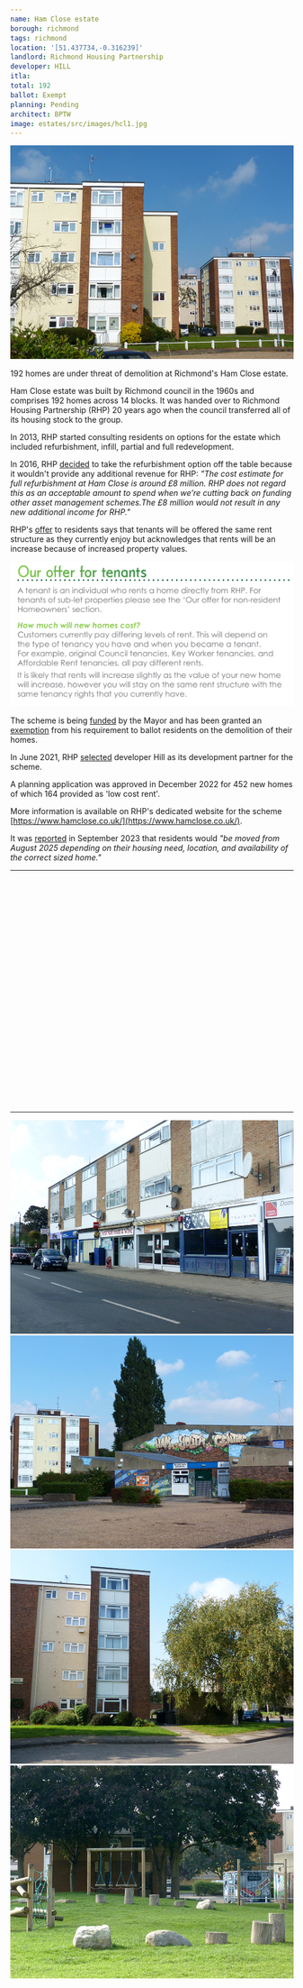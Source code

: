 ```yaml
---
name: Ham Close estate 
borough: richmond
tags: richmond
location: '[51.437734,-0.316239]'
landlord: Richmond Housing Partnership
developer: HILL
itla:
total: 192
ballot: Exempt
planning: Pending
architect: BPTW
image: estates/src/images/hcl1.jpg
---
```

![Ham Close estate image](src/images/hcl1.jpg)

192 homes are under threat of demolition at Richmond's Ham Close estate.

Ham Close estate was built by Richmond council in the 1960s and comprises 192 homes across 14 blocks. It was handed over to Richmond Housing Partnership (RHP) 20 years ago when the council transferred all of its housing stock to the group.

In 2013, RHP started consulting residents on options for the estate which included refurbishment, infill, partial and full redevelopment.

In 2016, RHP [decided](https://754dc77b-a377-429d-9516-ae12db0b724d.filesusr.com/ugd/64a226_d3c5a071382d41cba0f3f38e201f2b4c.pdf) to take the refurbishment option off the table because it wouldn't provide any additional revenue for RHP: _"The cost estimate for full refurbishment at Ham Close is around £8 million. RHP does not regard this as an acceptable amount to spend when we’re cutting back on funding other asset management schemes.The £8 million would not result in any new additional income for RHP."_

RHP's [offer](https://754dc77b-a377-429d-9516-ae12db0b724d.filesusr.com/ugd/64a226_f9cd40099c6f42b28c4fa219aa05723f.pdf) to residents says that tenants will be offered the same rent structure as they currently enjoy but acknowledges that rents will be an increase because of increased property values.

![Ham Close estate image](src/images/hamcloseoffer.png)

The scheme is being [funded](https://www.london.gov.uk/sites/default/files/2021.03.18._estate_regen_projects_approved_before_18_july_2018_march_2021.pdf) by the Mayor and has been granted an [exemption](https://www.london.gov.uk/sites/default/files/list_of_exemptions_-_27_november_2020.pdf) from his requirement to ballot residents on the demolition of their homes.

In June 2021, RHP [selected](https://www.rhp.org.uk/news/news/rhp-chooses-hill-as-partner-in-ham-regeneration/) developer Hill as its development partner for the scheme.

A planning application was approved in December 2022 for 452 new homes of which 164 provided as 'low cost rent'.

More information is available on RHP's dedicated website for the scheme [https://www.hamclose.co.uk/](https://www.hamclose.co.uk/).

It was [reported](https://richmond.nub.news/news/local-news/ham-close-estate-residents-desperate-for-regeneration-after-living-amongst-damp-and-mould-198786) in September 2023 that residents would _"be moved from August 2025 depending on their housing need, location, and availability of the correct sized home."_

---

<!------------THE CODE BELOW RENDERS THE MAP - DO NOT EDIT! ---------------------------->

<div id="map" style="width: 100%; height: 400px;"></div>

<script>
  var map = L.map('map').setView({{ location }}, 13);
  L.tileLayer('https://tile.openstreetmap.org/{z}/{x}/{y}.png', {
  maxZoom: 19,
attribution: '&copy; <a href="http://www.openstreetmap.org/copyright">OpenStreetMap</a>'
}).addTo(map);
var circle = L.circle({{ location }}, {
    color: 'red',
    fillColor: '#f03',
    fillOpacity: 0.5,
    radius: 500
}).addTo(map);
</script>

---

  ![Ham Close estate image](src/images/hcl2.jpg)
  ![Ham Close estate image](src/images/hcl3.jpg)
  ![Ham Close estate image](src/images/hcl4.jpg)
  ![Ham Close estate image](src/images/hcl5.jpg)
